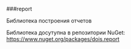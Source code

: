 ###report


Библиотека построения отчетов


Библиотека досутупна в репозитории NuGet: https://www.nuget.org/packages/dois.report
